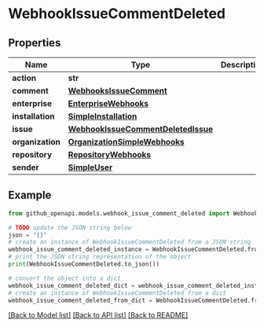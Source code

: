 # WebhookIssueCommentDeleted


## Properties

Name | Type | Description | Notes
------------ | ------------- | ------------- | -------------
**action** | **str** |  | 
**comment** | [**WebhooksIssueComment**](WebhooksIssueComment.md) |  | 
**enterprise** | [**EnterpriseWebhooks**](EnterpriseWebhooks.md) |  | [optional] 
**installation** | [**SimpleInstallation**](SimpleInstallation.md) |  | [optional] 
**issue** | [**WebhookIssueCommentDeletedIssue**](WebhookIssueCommentDeletedIssue.md) |  | 
**organization** | [**OrganizationSimpleWebhooks**](OrganizationSimpleWebhooks.md) |  | [optional] 
**repository** | [**RepositoryWebhooks**](RepositoryWebhooks.md) |  | 
**sender** | [**SimpleUser**](SimpleUser.md) |  | 

## Example

```python
from github_openapi.models.webhook_issue_comment_deleted import WebhookIssueCommentDeleted

# TODO update the JSON string below
json = "{}"
# create an instance of WebhookIssueCommentDeleted from a JSON string
webhook_issue_comment_deleted_instance = WebhookIssueCommentDeleted.from_json(json)
# print the JSON string representation of the object
print(WebhookIssueCommentDeleted.to_json())

# convert the object into a dict
webhook_issue_comment_deleted_dict = webhook_issue_comment_deleted_instance.to_dict()
# create an instance of WebhookIssueCommentDeleted from a dict
webhook_issue_comment_deleted_from_dict = WebhookIssueCommentDeleted.from_dict(webhook_issue_comment_deleted_dict)
```
[[Back to Model list]](../README.md#documentation-for-models) [[Back to API list]](../README.md#documentation-for-api-endpoints) [[Back to README]](../README.md)


